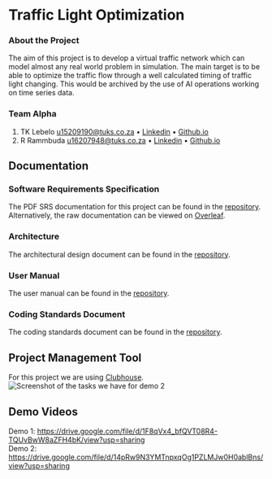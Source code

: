 # Traffic Light Optimization
### About the Project

The aim of this project is to develop a virtual traffic network which can model almost any real world problem in simulation.
The main target is to be able to optimize the traffic flow through a well calculated timing of traffic light changing. This 
would be archived by the use of AI operations working on time series data.

### Team Alpha
1. TK Lebelo u15209190@tuks.co.za • [Linkedin](https://www.linkedin.com/in/tlou-lebelo-359a30141/) • [Github.io](https://kgatishi.github.io/)
2. R Rammbuda u16207948@tuks.co.za • [Linkedin](http://www.linkedin.com/in/rammbuda-rilwele-842b11127) • [Github.io](https://u16207948.github.io/index.html)


## Documentation
### Software Requirements Specification
The PDF SRS documentation for this project can be found in the [repository](documentation/Demo2_SRS.pdf).\
Alternatively, the raw documentation can be viewed on [Overleaf](https://www.overleaf.com/read/prybbnksrcry).

### Architecture
The architectural design document can be found in the [repository](documentation/architecture.jpg).

### User Manual
The user manual can be found in the [repository](documentation/Demo2_UserManual.pdf).

### Coding Standards Document
The coding standards document can be found in the [repository](documentation/Demo2_Coding_Standards.pdf).

## Project Management Tool
For this project we are using [Clubhouse](https://app.clubhouse.io/cos-301-alpha).
![Screenshot of the tasks we have for demo 2](https://i.imgur.com/7x0d5D3.png)

## Demo Videos
Demo 1: https://drive.google.com/file/d/1F8qVx4_bfQVT08R4-TQUvBwW8aZFH4bK/view?usp=sharing \
Demo 2: https://drive.google.com/file/d/14pRw9N3YMTnpxqOg1PZLMJw0H0ablBns/view?usp=sharing 
